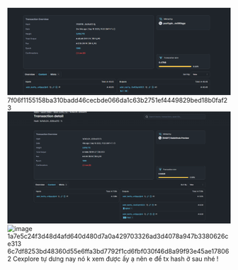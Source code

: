 ![Bai 1](image.png)     7f06f1155158ba310badd46cecbde066da1c63b2751ef4449829bed18b0faf23
![Bai 2](image-1.png) <img width="1507" height="825" alt="image" src="https://github.com/user-attachments/assets/38b2f835-b5cc-4d23-aedd-4a6fe06bcec4" />
   1a7e5c24f3d48d4afd640d480d7a0a429703326ad3d4078a947b3380626ce313   6c7df8253bd48360d55e6ffa3bd7792f1cd6fbf030f46d8a99f93e45ae178062
Cexplore tự dưng nay nó k xem được ấy ạ nên e để tx hash ở sau nhé !
